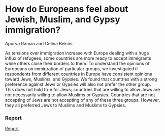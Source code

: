 # How do Europeans feel about Jewish, Muslim, and Gypsy immigration?
Apurva Raman and Celina Bekins

As tensions over immigration increase with Europe dealing with a huge influx of refugees, some countries are more ready to accept immigrants while others close their borders to them. To understand the opinions of Europeans on immigration of particular groups, we investigated if respondents from different countries in Europe have consistent opinions toward Jews, Muslims, and Gypsies. We found that countries with a strong preference against Jews or Gypsies will also not prefer the other group. This does not hold true for Jews; countries that are willing to allow Jews are not necessarily willing to allow Muslims or Gypsies. Countries that are not accepting of Jews are not accepting of any of these three groups. However, they all preferred Jews to Muslims and Muslims to Gypsies.


### Report

[Report](https://github.com/apurvaraman/DataScienceReport1/blob/master/ESS_immigration.md)

